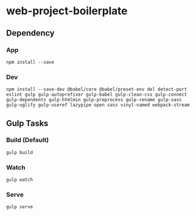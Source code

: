 # web-project-boilerplate

## Dependency

### App

```
npm install --save
```

### Dev

```
npm install --save-dev @babel/core @babel/preset-env del detect-port eslint gulp gulp-autoprefixer gulp-babel gulp-clean-css gulp-connect gulp-dependents gulp-htmlmin gulp-preprocess gulp-rename gulp-sass gulp-uglify gulp-useref lazypipe open sass vinyl-named webpack-stream
```

## Gulp Tasks

### Build (Default)

```
gulp build
```

### Watch

```
gulp watch
```

### Serve

```
gulp serve
```